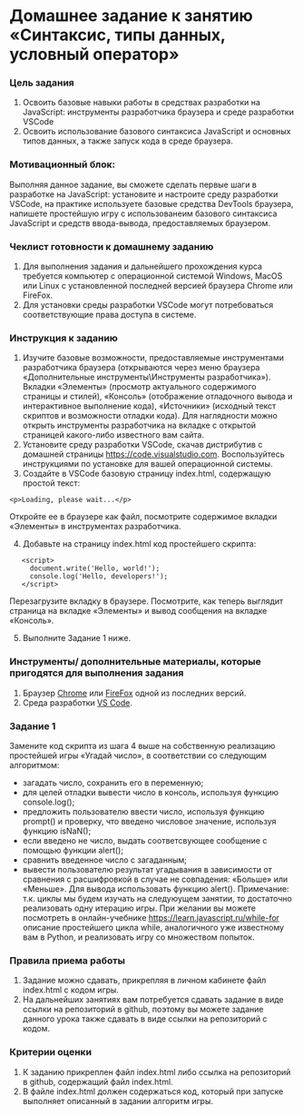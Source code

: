 # Домашнее задание к занятию «Синтаксис, типы данных, условный оператор»

### Цель задания

1. Освоить базовые навыки работы в средствах разработки на JavaScript: инструменты разработчика браузера и среде разработки VSCode
2. Освоить использование базового синтаксиса JavaScript и основных типов данных, а также запуск кода в среде браузера.

### Мотивационный блок:

Выполняя данное задание, вы сможете сделать первые шаги в разработке на JavaScript: установите и настроите среду разработки VSCode, на практике используете базовые средства DevTools браузера, напишете простейшую игру с использованеим базового синтаксиса JavaScript и средств ввода-вывода, предоставляемых браузером.

### Чеклист готовности к домашнему заданию

1. Для выполнения задания и дальнейшего прохождения курса требуется компьютер с операционной системой Windows, MacOS или Linux с установленной последней версией браузера Chrome или FireFox.
2. Для установки среды разработки VSCode могут потребоваться соответствующие права доступа в системе.

### Инструкция к заданию

1. Изучите базовые возможности, предоставляемые инструментами разработчика браузера (открываются через меню браузера «Дополнительные инструменты\Инструменты разработчика»). Вкладки «Элементы» (просмотр актуального содержимого страницы и стилей), «Консоль» (отображение отладочного вывода и интерактивное выполнение кода), «Источники» (исходный текст скриптов и возможности отладки кода). Для наглядности можно открыть инструменты разработчика на вкладке с открытой страницей какого-либо известного вам сайта.
2. Установите среду разработки VSCode, скачав дистрибутив с домашней страницы https://code.visualstudio.com. Воспользуйтесь инструкциями по установке для вашей операционной системы.
3. Создайте в VSCode базовую страницу index.html, содержащую простой текст:
```
<p>Loading, please wait...</p>
```
Откройте ее в браузере как файл, посмотрите содержимое вкладки «Элементы» в инструментах разработчика.

4. Добавьте на страницу index.html код простейшего скрипта:
```
   <script>
     document.write('Hello, world!');
     console.log('Hello, developers!');
   </script>
```
   Перезагрузите вкладку в браузере. Посмотрите, как теперь выглядит страница на вкладке «Элементы» и вывод сообщения на вкладке «Консоль».

5. Выполните Задание 1 ниже.

### Инструменты/ дополнительные материалы, которые пригодятся для выполнения задания

1. Браузер [Chrome](https://www.google.com/intl/ru/chrome/) или [FireFox](https://www.mozilla.org/ru/firefox/new/) одной из последних версий.
2. Среда разработки [VS Code](https://code.visualstudio.com).

### Задание 1

Замените код скрипта из шага 4 выше на собственную реализацию простейшей игры «Угадай число», в соответствии со следующим алгоритмом:

- загадать число, сохранить его в переменную;
- для целей отладки вывести число в консоль, используя функцию console.log();
- предложить пользователю ввести число, используя функцию prompt() и проверку, что введено числовое значение, используя функцию isNaN();
- если введено не число, выдать соответсвующее сообщение с помощью функции alert();
- сравнить введенное число с загаданным;
- вывести пользователю результат угадывания в зависимости от сравнения с расшифровкой в случае не совпадения: «Больше» или «Меньше». Для вывода использовать функцию alert().
  Примечание: т.к. циклы мы будем изучать на следуюущем занятии, то достаточно реализовать одну итерацию игры. При желании вы можете посмотреть в онлайн-учебнике https://learn.javascript.ru/while-for описание простейшего цикла while, аналогичного уже известному вам в Python, и реализовать игру со множеством попыток.

### Правила приема работы

1. Задание можно сдавать, прикрепляя в личном кабинете файл index.html с кодом игры.
2. На дальнейших занятиях вам потребуется сдавать задание в виде ссылки на репозиторий в github, поэтому вы можете задание данного урока также сдавать в виде ссылки на репозиторий с кодом.

### Критерии оценки

1. К заданию прикреплен файл index.html либо ссылка на репозиторий в github, содержащий файл index.html.
2. В файле index.html должен содержаться код, который при запуске выполняет описанный в задании алгоритм игры.
